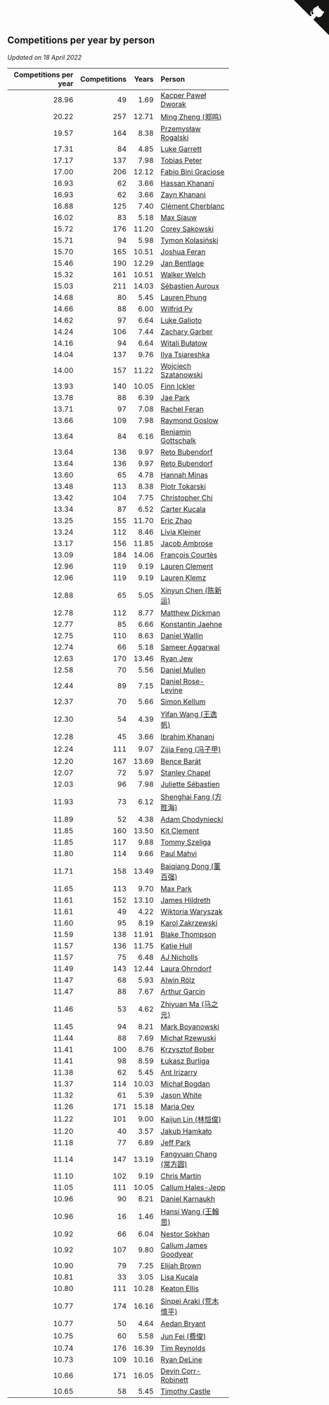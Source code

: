 ## Competitions per year by person

*Updated on 18 April 2022*

| Competitions per year | Competitions | Years | Person |
| ---: | ---: | ---: | :--- |
| 28.96 | 49 | 1.69 | [Kacper Paweł Dworak](https://www.worldcubeassociation.org/persons/2020DWOR01) |
| 20.22 | 257 | 12.71 | [Ming Zheng (郑鸣)](https://www.worldcubeassociation.org/persons/2009ZHEN11) |
| 19.57 | 164 | 8.38 | [Przemysław Rogalski](https://www.worldcubeassociation.org/persons/2013ROGA02) |
| 17.31 | 84 | 4.85 | [Luke Garrett](https://www.worldcubeassociation.org/persons/2017GARR05) |
| 17.17 | 137 | 7.98 | [Tobias Peter](https://www.worldcubeassociation.org/persons/2014PETE03) |
| 17.00 | 206 | 12.12 | [Fabio Bini Graciose](https://www.worldcubeassociation.org/persons/2010GRAC02) |
| 16.93 | 62 | 3.66 | [Hassan Khanani](https://www.worldcubeassociation.org/persons/2018KHAN26) |
| 16.93 | 62 | 3.66 | [Zayn Khanani](https://www.worldcubeassociation.org/persons/2018KHAN28) |
| 16.88 | 125 | 7.40 | [Clément Cherblanc](https://www.worldcubeassociation.org/persons/2014CHER05) |
| 16.02 | 83 | 5.18 | [Max Siauw](https://www.worldcubeassociation.org/persons/2017SIAU02) |
| 15.72 | 176 | 11.20 | [Corey Sakowski](https://www.worldcubeassociation.org/persons/2011SAKO01) |
| 15.71 | 94 | 5.98 | [Tymon Kolasiński](https://www.worldcubeassociation.org/persons/2016KOLA02) |
| 15.70 | 165 | 10.51 | [Joshua Feran](https://www.worldcubeassociation.org/persons/2011FERA01) |
| 15.46 | 190 | 12.29 | [Jan Bentlage](https://www.worldcubeassociation.org/persons/2010BENT01) |
| 15.32 | 161 | 10.51 | [Walker Welch](https://www.worldcubeassociation.org/persons/2011WELC01) |
| 15.03 | 211 | 14.03 | [Sébastien Auroux](https://www.worldcubeassociation.org/persons/2008AURO01) |
| 14.68 | 80 | 5.45 | [Lauren Phung](https://www.worldcubeassociation.org/persons/2016PHUN02) |
| 14.66 | 88 | 6.00 | [Wilfrid Py](https://www.worldcubeassociation.org/persons/2016PYWI01) |
| 14.62 | 97 | 6.64 | [Luke Galioto](https://www.worldcubeassociation.org/persons/2015GALI02) |
| 14.24 | 106 | 7.44 | [Zachary Garber](https://www.worldcubeassociation.org/persons/2014GARB01) |
| 14.16 | 94 | 6.64 | [Witali Bułatow](https://www.worldcubeassociation.org/persons/2015BUAT01) |
| 14.04 | 137 | 9.76 | [Ilya Tsiareshka](https://www.worldcubeassociation.org/persons/2012TERE01) |
| 14.00 | 157 | 11.22 | [Wojciech Szatanowski](https://www.worldcubeassociation.org/persons/2011SZAT01) |
| 13.93 | 140 | 10.05 | [Finn Ickler](https://www.worldcubeassociation.org/persons/2012ICKL01) |
| 13.78 | 88 | 6.39 | [Jae Park](https://www.worldcubeassociation.org/persons/2015PARK24) |
| 13.71 | 97 | 7.08 | [Rachel Feran](https://www.worldcubeassociation.org/persons/2015FERA01) |
| 13.66 | 109 | 7.98 | [Raymond Goslow](https://www.worldcubeassociation.org/persons/2014GOSL01) |
| 13.64 | 84 | 6.16 | [Benjamin Gottschalk](https://www.worldcubeassociation.org/persons/2016GOTT01) |
| 13.64 | 136 | 9.97 | [Reto Bubendorf](https://www.worldcubeassociation.org/persons/2012BUBE01) |
| 13.64 | 136 | 9.97 | [Reto Bubendorf](https://www.worldcubeassociation.org/persons/2012BUBE01) |
| 13.60 | 65 | 4.78 | [Hannah Minas](https://www.worldcubeassociation.org/persons/2017MINA04) |
| 13.48 | 113 | 8.38 | [Piotr Tokarski](https://www.worldcubeassociation.org/persons/2013TOKA01) |
| 13.42 | 104 | 7.75 | [Christopher Chi](https://www.worldcubeassociation.org/persons/2014CHIC01) |
| 13.34 | 87 | 6.52 | [Carter Kucala](https://www.worldcubeassociation.org/persons/2015KUCA01) |
| 13.25 | 155 | 11.70 | [Eric Zhao](https://www.worldcubeassociation.org/persons/2010ZHAO19) |
| 13.24 | 112 | 8.46 | [Livia Kleiner](https://www.worldcubeassociation.org/persons/2013KLEI03) |
| 13.17 | 156 | 11.85 | [Jacob Ambrose](https://www.worldcubeassociation.org/persons/2010AMBR01) |
| 13.09 | 184 | 14.06 | [François Courtès](https://www.worldcubeassociation.org/persons/2008COUR01) |
| 12.96 | 119 | 9.19 | [Lauren Clement](https://www.worldcubeassociation.org/persons/2013KLEM01) |
| 12.96 | 119 | 9.19 | [Lauren Klemz](https://www.worldcubeassociation.org/persons/2013KLEM01) |
| 12.88 | 65 | 5.05 | [Xinyun Chen (陈新运)](https://www.worldcubeassociation.org/persons/2017CHEN36) |
| 12.78 | 112 | 8.77 | [Matthew Dickman](https://www.worldcubeassociation.org/persons/2013DICK01) |
| 12.77 | 85 | 6.66 | [Konstantin Jaehne](https://www.worldcubeassociation.org/persons/2015JAEH01) |
| 12.75 | 110 | 8.63 | [Daniel Wallin](https://www.worldcubeassociation.org/persons/2013WALL03) |
| 12.74 | 66 | 5.18 | [Sameer Aggarwal](https://www.worldcubeassociation.org/persons/2017AGGA01) |
| 12.63 | 170 | 13.46 | [Ryan Jew](https://www.worldcubeassociation.org/persons/2008JEWR01) |
| 12.58 | 70 | 5.56 | [Daniel Mullen](https://www.worldcubeassociation.org/persons/2016MULL04) |
| 12.44 | 89 | 7.15 | [Daniel Rose-Levine](https://www.worldcubeassociation.org/persons/2015ROSE01) |
| 12.37 | 70 | 5.66 | [Simon Kellum](https://www.worldcubeassociation.org/persons/2016KELL12) |
| 12.30 | 54 | 4.39 | [Yifan Wang (王逸帆)](https://www.worldcubeassociation.org/persons/2017WANY29) |
| 12.28 | 45 | 3.66 | [Ibrahim Khanani](https://www.worldcubeassociation.org/persons/2018KHAN27) |
| 12.24 | 111 | 9.07 | [Zijia Feng (冯子甲)](https://www.worldcubeassociation.org/persons/2013FENG02) |
| 12.20 | 167 | 13.69 | [Bence Barát](https://www.worldcubeassociation.org/persons/2008BARA01) |
| 12.07 | 72 | 5.97 | [Stanley Chapel](https://www.worldcubeassociation.org/persons/2016CHAP04) |
| 12.03 | 96 | 7.98 | [Juliette Sébastien](https://www.worldcubeassociation.org/persons/2014SEBA01) |
| 11.93 | 73 | 6.12 | [Shenghai Fang (方胜海)](https://www.worldcubeassociation.org/persons/2016FANG01) |
| 11.89 | 52 | 4.38 | [Adam Chodyniecki](https://www.worldcubeassociation.org/persons/2017CHOD02) |
| 11.85 | 160 | 13.50 | [Kit Clement](https://www.worldcubeassociation.org/persons/2008CLEM01) |
| 11.85 | 117 | 9.88 | [Tommy Szeliga](https://www.worldcubeassociation.org/persons/2012SZEL01) |
| 11.80 | 114 | 9.66 | [Paul Mahvi](https://www.worldcubeassociation.org/persons/2012MAHV01) |
| 11.71 | 158 | 13.49 | [Baiqiang Dong (董百强)](https://www.worldcubeassociation.org/persons/2008DONG06) |
| 11.65 | 113 | 9.70 | [Max Park](https://www.worldcubeassociation.org/persons/2012PARK03) |
| 11.61 | 152 | 13.10 | [James Hildreth](https://www.worldcubeassociation.org/persons/2009HILD01) |
| 11.61 | 49 | 4.22 | [Wiktoria Waryszak](https://www.worldcubeassociation.org/persons/2018WARY01) |
| 11.60 | 95 | 8.19 | [Karol Zakrzewski](https://www.worldcubeassociation.org/persons/2014ZAKR01) |
| 11.59 | 138 | 11.91 | [Blake Thompson](https://www.worldcubeassociation.org/persons/2010THOM03) |
| 11.57 | 136 | 11.75 | [Katie Hull](https://www.worldcubeassociation.org/persons/2010HULL01) |
| 11.57 | 75 | 6.48 | [AJ Nicholls](https://www.worldcubeassociation.org/persons/2015NICH04) |
| 11.49 | 143 | 12.44 | [Laura Ohrndorf](https://www.worldcubeassociation.org/persons/2009OHRN01) |
| 11.47 | 68 | 5.93 | [Alwin Rölz](https://www.worldcubeassociation.org/persons/2016ROLZ01) |
| 11.47 | 88 | 7.67 | [Arthur Garcin](https://www.worldcubeassociation.org/persons/2014GARC27) |
| 11.46 | 53 | 4.62 | [Zhiyuan Ma (马之元)](https://www.worldcubeassociation.org/persons/2017MAZH04) |
| 11.45 | 94 | 8.21 | [Mark Boyanowski](https://www.worldcubeassociation.org/persons/2014BOYA01) |
| 11.44 | 88 | 7.69 | [Michał Rzewuski](https://www.worldcubeassociation.org/persons/2014RZEW01) |
| 11.41 | 100 | 8.76 | [Krzysztof Bober](https://www.worldcubeassociation.org/persons/2013BOBE01) |
| 11.41 | 98 | 8.59 | [Łukasz Burliga](https://www.worldcubeassociation.org/persons/2013BURL01) |
| 11.38 | 62 | 5.45 | [Ant Irizarry](https://www.worldcubeassociation.org/persons/2016IRIZ02) |
| 11.37 | 114 | 10.03 | [Michał Bogdan](https://www.worldcubeassociation.org/persons/2012BOGD01) |
| 11.32 | 61 | 5.39 | [Jason White](https://www.worldcubeassociation.org/persons/2016WHIT16) |
| 11.26 | 171 | 15.18 | [Maria Oey](https://www.worldcubeassociation.org/persons/2007OEYM01) |
| 11.22 | 101 | 9.00 | [Kaijun Lin (林恺俊)](https://www.worldcubeassociation.org/persons/2013LINK01) |
| 11.20 | 40 | 3.57 | [Jakub Hamkało](https://www.worldcubeassociation.org/persons/2018HAMK01) |
| 11.18 | 77 | 6.89 | [Jeff Park](https://www.worldcubeassociation.org/persons/2015PARK08) |
| 11.14 | 147 | 13.19 | [Fangyuan Chang (常方圆)](https://www.worldcubeassociation.org/persons/2009CHAN04) |
| 11.10 | 102 | 9.19 | [Chris Martin](https://www.worldcubeassociation.org/persons/2013MART03) |
| 11.05 | 111 | 10.05 | [Callum Hales-Jepp](https://www.worldcubeassociation.org/persons/2012HALE01) |
| 10.96 | 90 | 8.21 | [Daniel Karnaukh](https://www.worldcubeassociation.org/persons/2014KARN02) |
| 10.96 | 16 | 1.46 | [Hansi Wang (王翰思)](https://www.worldcubeassociation.org/persons/2020WANG19) |
| 10.92 | 66 | 6.04 | [Nestor Sokhan](https://www.worldcubeassociation.org/persons/2016SOKH01) |
| 10.92 | 107 | 9.80 | [Callum James Goodyear](https://www.worldcubeassociation.org/persons/2012GOOD02) |
| 10.90 | 79 | 7.25 | [Elijah Brown](https://www.worldcubeassociation.org/persons/2015BROW03) |
| 10.81 | 33 | 3.05 | [Lisa Kucala](https://www.worldcubeassociation.org/persons/2019KUCA01) |
| 10.80 | 111 | 10.28 | [Keaton Ellis](https://www.worldcubeassociation.org/persons/2012ELLI01) |
| 10.77 | 174 | 16.16 | [Sinpei Araki (荒木慎平)](https://www.worldcubeassociation.org/persons/2006ARAK01) |
| 10.77 | 50 | 4.64 | [Aedan Bryant](https://www.worldcubeassociation.org/persons/2017BRYA06) |
| 10.75 | 60 | 5.58 | [Jun Fei (费俊)](https://www.worldcubeassociation.org/persons/2016FEIJ02) |
| 10.74 | 176 | 16.39 | [Tim Reynolds](https://www.worldcubeassociation.org/persons/2005REYN01) |
| 10.73 | 109 | 10.16 | [Ryan DeLine](https://www.worldcubeassociation.org/persons/2012DELI01) |
| 10.66 | 171 | 16.05 | [Devin Corr-Robinett](https://www.worldcubeassociation.org/persons/2006CORR01) |
| 10.65 | 58 | 5.45 | [Timothy Castle](https://www.worldcubeassociation.org/persons/2016CAST48) |


<a href="https://github.com/jonatanklosko/wca_statistics" class="github-corner" aria-label="View source on Github"><svg width="80" height="80" viewBox="0 0 250 250" style="fill:#151513; color:#fff; position: absolute; top: 0; border: 0; right: 0;" aria-hidden="true"><path d="M0,0 L115,115 L130,115 L142,142 L250,250 L250,0 Z"></path><path d="M128.3,109.0 C113.8,99.7 119.0,89.6 119.0,89.6 C122.0,82.7 120.5,78.6 120.5,78.6 C119.2,72.0 123.4,76.3 123.4,76.3 C127.3,80.9 125.5,87.3 125.5,87.3 C122.9,97.6 130.6,101.9 134.4,103.2" fill="currentColor" style="transform-origin: 130px 106px;" class="octo-arm"></path><path d="M115.0,115.0 C114.9,115.1 118.7,116.5 119.8,115.4 L133.7,101.6 C136.9,99.2 139.9,98.4 142.2,98.6 C133.8,88.0 127.5,74.4 143.8,58.0 C148.5,53.4 154.0,51.2 159.7,51.0 C160.3,49.4 163.2,43.6 171.4,40.1 C171.4,40.1 176.1,42.5 178.8,56.2 C183.1,58.6 187.2,61.8 190.9,65.4 C194.5,69.0 197.7,73.2 200.1,77.6 C213.8,80.2 216.3,84.9 216.3,84.9 C212.7,93.1 206.9,96.0 205.4,96.6 C205.1,102.4 203.0,107.8 198.3,112.5 C181.9,128.9 168.3,122.5 157.7,114.1 C157.9,116.9 156.7,120.9 152.7,124.9 L141.0,136.5 C139.8,137.7 141.6,141.9 141.8,141.8 Z" fill="currentColor" class="octo-body"></path></svg></a><style>.github-corner:hover .octo-arm{animation:octocat-wave 560ms ease-in-out}@keyframes octocat-wave{0%,100%{transform:rotate(0)}20%,60%{transform:rotate(-25deg)}40%,80%{transform:rotate(10deg)}}@media (max-width:500px){.github-corner:hover .octo-arm{animation:none}.github-corner .octo-arm{animation:octocat-wave 560ms ease-in-out}}</style>
